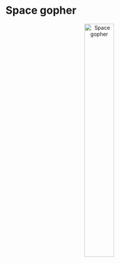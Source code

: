 # Space gopher #

<p align="center">
<img src="https://github.com/i-redbyte/Animatron/blob/master/info/gifs/space_gopher.gif" alt="Space gopher" width="40%" height="40%">
</p>